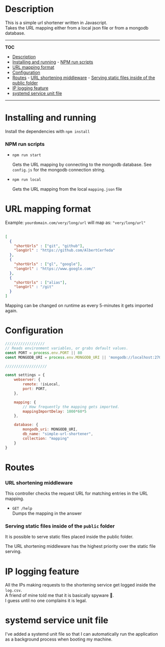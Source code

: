 # Description
This is a simple url shortener written in Javascript.\
Takes the URL mapping either from a local json file or from a mongodb database.

---
**TOC**
<!-- TOC -->

- [Description](#description)
- [Installing and running](#installing-and-running)
        - [NPM run scripts](#npm-run-scripts)
- [URL mapping format](#url-mapping-format)
- [Configuration](#configuration)
- [Routes](#routes)
        - [URL shortening middleware](#url-shortening-middleware)
        - [Serving static files inside of the public folder](#serving-static-files-inside-of-the-public-folder)
- [IP logging feature](#ip-logging-feature)
- [systemd service unit file](#systemd-service-unit-file)

<!-- /TOC -->
---

# Installing and running
Install the dependencies with
`npm install`
###  NPM run scripts
- ```bash
  npm run start
  ```
  Gets the URL mapping by connecting to the mongodb database. See `config.js` for the mongodb connection string.
- ```bash
  npm run local
  ```
  Gets the URL mapping from the local `mapping.json` file


# URL mapping format
Example:
`yourdomain.com/very/long/url` will map as: 
`"very/long/url"`<br><br>

```json
[
  {
    "shortUrls" : ["git", "github"],
    "longUrl" : "https://github.com/AlbertCerfeda"
  },
  {
    "shortUrls" : ["gl", "google"],
    "longUrl" : "https://www.google.com/"
  },
  {
    "shortUrls" : ["alias"],
    "longUrl" : "/git"
  }
]
```
Mapping can be changed on runtime as every 5-minutes it gets imported again.

# Configuration
```js
//////////////////
// Reads environment variables, or grabs default values.
const PORT = process.env.PORT || 80
const MONGODB_URI = process.env.MONGODB_URI || 'mongodb://localhost:27017'

///////////////////

const settings = {
    webserver: {
        remote: !isLocal,
        port: PORT,
    },

    mapping: {
        // How frequently the mapping gets imported. 
        mappingImportDelay: 1000*60*5
    },

    database: {
        mongodb_uri: MONGODB_URI,
        db_name: "simple-url-shortener",
        collection: "mapping"
    }
}
```

# Routes
### URL shortening middleware
This controller checks the request URL for matching entries in the URL mapping.
- `GET /help`\
  Dumps the mapping in the answer
  
### Serving static files inside of the `public` folder
It is possible to serve static files placed inside the public folder.

The URL shortening middleware has the highest priority over the static file serving.

# IP logging feature
All the IPs making requests to the shortening service get logged inside the `log.csv`.\
A friend of mine told me that it is basically spyware :see_no_evil:.\
I guess until no one complains it is legal.

# systemd service unit file
I've added a systemd unit file so that I can automatically run the application as a background process when booting my machine.